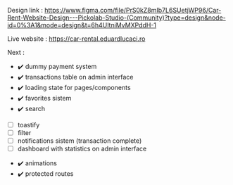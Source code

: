 Design link : https://www.figma.com/file/PrS0kZ8mIb7L6SUetjWP96/Car-Rent-Website-Design---Pickolab-Studio-(Community)?type=design&node-id=0%3A1&mode=design&t=6h4UItniMvMXPddH-1

Live website : https://car-rental.eduardlucaci.ro

Next : 
- :heavy_check_mark: dummy payment system
- :heavy_check_mark: transactions table on admin interface
- :heavy_check_mark: loading state for pages/components
- :heavy_check_mark: favorites sistem
- :heavy_check_mark: search
- [ ] toastify
- [ ] filter
- [ ] notifications sistem (transaction complete)
- [ ] dashboard with statistics on admin interface
- :heavy_check_mark: animations
- :heavy_check_mark: protected routes

